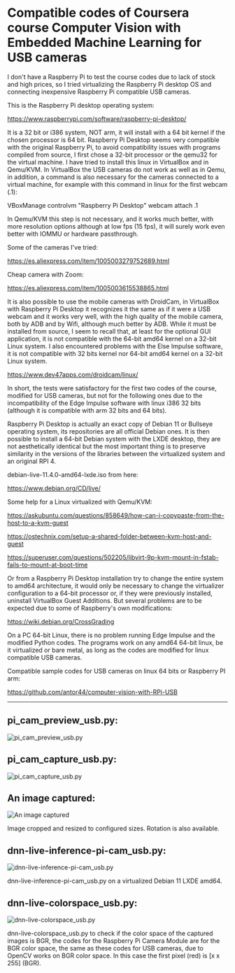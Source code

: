 # Compatible codes of Coursera course Computer Vision with Embedded Machine Learning for USB cameras

I don't have a Raspberry Pi to test the course codes due to lack of stock and high prices, so I tried virtualizing the Raspberry Pi desktop OS and connecting inexpensive Raspberry Pi compatible USB cameras.

This is the Raspberry Pi desktop operating system:

https://www.raspberrypi.com/software/raspberry-pi-desktop/

It is a 32 bit or i386 system, NOT arm, it will install with a 64 bit kernel if the chosen processor is 64 bit. Raspberry Pi Desktop seems very compatible with the original Raspberry Pi, to avoid compatibility issues with programs compiled from source, I first chose a 32-bit processor or the qemu32 for the virtual machine. I have tried to install this linux in VirtualBox and in Qemu/KVM. In VirtualBox the USB cameras do not work as well as in Qemu, in addition, a command is also necessary for the cameras connected to a virtual machine, for example with this command in linux for the first webcam (.1):

VBoxManage controlvm "Raspberry Pi Desktop" webcam attach .1

In Qemu/KVM this step is not necessary, and it works much better, with more resolution options although at low fps (15 fps), it will surely work even better with IOMMU or hardware passthrough.

Some of the cameras I've tried:

https://es.aliexpress.com/item/1005003279752689.html

Cheap camera with Zoom:

https://es.aliexpress.com/item/1005003615538865.html

It is also possible to use the mobile cameras with DroidCam, in VirtualBox with Raspberry Pi Desktop it recognizes it the same as if it were a USB webcam and it works very well, with the high quality of the mobile camera, both by ADB and by Wifi, although much better by ADB. While it must be installed from source, I seem to recall that, at least for the optional GUI application, it is not compatible with the 64-bit amd64 kernel on a 32-bit Linux system. I also encountered problems with the Else Impulse software, it is not compatible with 32 bits kernel nor 64-bit amd64 kernel on a 32-bit Linux system.

https://www.dev47apps.com/droidcam/linux/


In short, the tests were satisfactory for the first two codes of the course, modified for USB cameras, but not for the following ones due to the incompatibility of the Edge Impulse software with linux i386 32 bits (although it is compatible with arm 32 bits and 64 bits).

Raspberry Pi Desktop is actually an exact copy of Debian 11 or Bullseye operating system, its repositories are all official Debian ones. It is then possible to install a 64-bit Debian system with the LXDE desktop, they are not aesthetically identical but the most important thing is to preserve similarity in the versions of the libraries between the virtualized system and an original RPI 4.

debian-live-11.4.0-amd64-lxde.iso from here:

https://www.debian.org/CD/live/

Some help for a Linux virtualized with Qemu/KVM:

https://askubuntu.com/questions/858649/how-can-i-copypaste-from-the-host-to-a-kvm-guest

https://ostechnix.com/setup-a-shared-folder-between-kvm-host-and-guest

https://superuser.com/questions/502205/libvirt-9p-kvm-mount-in-fstab-fails-to-mount-at-boot-time


Or from a Raspberry Pi Desktop installation try to change the entire system to amd64 architecture, it would only be necessary to change the virtualizer configuration to a 64-bit processor or, if they were previously installed, uninstall VirtualBox Guest Additions. But several problems are to be expected due to some of Raspberry's own modifications:

https://wiki.debian.org/CrossGrading


On a PC 64-bit Linux, there is no problem running Edge Impulse and the modified Python codes. The programs work on any amd64 64-bit linux, be it virtualized or bare metal, as long as the codes are modified for linux compatible USB cameras.

Compatible sample codes for USB cameras on linux 64 bits or Raspberry PI arm:

https://github.com/antor44/computer-vision-with-RPi-USB

---

## pi_cam_preview_usb.py:

![pi_cam_preview_usb.py](https://github.com/antor44/computer-vision-with-RPi-USB/blob/main/pi_cam_preview_usb.jpg)

## pi_cam_capture_usb.py:

![pi_cam_capture_usb.py](https://github.com/antor44/computer-vision-with-RPi-USB/blob/main/pi_cam_capture_usb.jpg)

## An image captured:

![An image captured](https://github.com/antor44/computer-vision-with-RPi-USB/blob/main/6.png)

Image cropped and resized to configured sizes. Rotation is also available.

## dnn-live-inference-pi-cam_usb.py:

![dnn-live-inference-pi-cam_usb.py](https://github.com/antor44/computer-vision-with-RPi-USB/blob/main/dnn-live-inference-pi-cam_usb.jpg)

dnn-live-inference-pi-cam_usb.py on a virtualized Debian 11 LXDE amd64.

## dnn-live-colorspace_usb.py:

![dnn-live-colorspace_usb.py](https://github.com/antor44/computer-vision-with-RPi-USB/blob/main/dnn-live-colorspace_usb.jpg)

dnn-live-colorspace_usb.py to check if the color space of the captured images is BGR, the codes for the Raspberry Pi Camera Module are for the BGR color space, the same as these codes for USB cameras, due to OpenCV works on BGR color space. In this case the first pixel (red) is [x x 255] (BGR).


